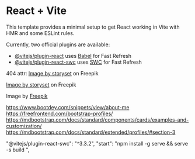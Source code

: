 # React + Vite

This template provides a minimal setup to get React working in Vite with HMR and some ESLint rules.

Currently, two official plugins are available:

- [@vitejs/plugin-react](https://github.com/vitejs/vite-plugin-react/blob/main/packages/plugin-react/README.md) uses [Babel](https://babeljs.io/) for Fast Refresh
- [@vitejs/plugin-react-swc](https://github.com/vitejs/vite-plugin-react-swc) uses [SWC](https://swc.rs/) for Fast Refresh

404 attr: <a href="https://www.freepik.com/free-vector/oops-404-error-with-broken-robot-concept-illustration_8030430.htm#query=404%20page%20found&position=3&from_view=keyword&track=ais">Image by storyset</a> on Freepik

<a href="https://www.freepik.com/free-vector/forgot-password-concept-illustration_7070628.htm#query=forgot%20password&position=0&from_view=keyword&track=ais">Image by storyset</a> on Freepik

Image by <a href="https://www.freepik.com/free-vector/flat-customer-support-illustration_13184991.htm#query=admin&position=7&from_view=search&track=sph">Freepik</a>

https://www.bootdey.com/snippets/view/about-me
https://freefrontend.com/bootstrap-profiles/
https://mdbootstrap.com/docs/standard/components/cards/examples-and-customization/
https://mdbootstrap.com/docs/standard/extended/profiles/#section-3


 "@vitejs/plugin-react-swc": "^3.3.2",
  "start": "npm install -g serve && serve -s build ",